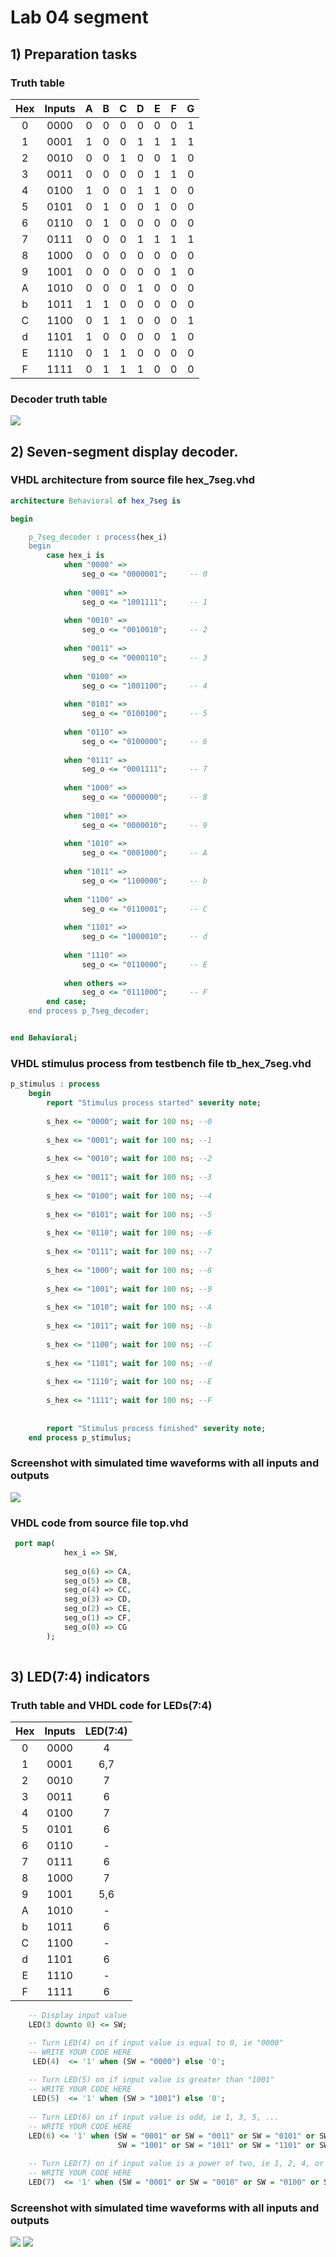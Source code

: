 # Lab 04 segment

## 1) Preparation tasks

### Truth table

| **Hex** | **Inputs** | **A** | **B** | **C** | **D** | **E** | **F** | **G** |
| :-: | :-: | :-: | :-: | :-: | :-: | :-: | :-: | :-: |
| 0 | 0000 | 0 | 0 | 0 | 0 | 0 | 0 | 1 |
| 1 | 0001 | 1 | 0 | 0 | 1 | 1 | 1 | 1 |
| 2 | 0010 | 0 | 0 | 1 | 0 | 0 | 1 | 0 |
| 3 | 0011 | 0 | 0 | 0 | 0 | 1 | 1 | 0 |
| 4 | 0100 | 1 | 0 | 0 | 1 | 1 | 0 | 0 |
| 5 | 0101 | 0 | 1 | 0 | 0 | 1 | 0 | 0 |
| 6 | 0110 | 0 | 1 | 0 | 0 | 0 | 0 | 0 |
| 7 | 0111 | 0 | 0 | 0 | 1 | 1 | 1 | 1 |
| 8 | 1000 | 0 | 0 | 0 | 0 | 0 | 0 | 0 |
| 9 | 1001 | 0 | 0 | 0 | 0 | 0 | 1 | 0 |
| A | 1010 | 0 | 0 | 0 | 1 | 0 | 0 | 0 |
| b | 1011 | 1 | 1 | 0 | 0 | 0 | 0 | 0 |
| C | 1100 | 0 | 1 | 1 | 0 | 0 | 0 | 1 |
| d | 1101 | 1 | 0 | 0 | 0 | 0 | 1 | 0 |
| E | 1110 | 0 | 1 | 1 | 0 | 0 | 0 | 0 |
| F | 1111 | 0 | 1 | 1 | 1 | 0 | 0 | 0 |


### Decoder truth table

![](Images/Schema.png)


## 2) Seven-segment display decoder.

### VHDL architecture from source file hex_7seg.vhd

```vhdl
architecture Behavioral of hex_7seg is

begin

    p_7seg_decoder : process(hex_i)
    begin
        case hex_i is
            when "0000" =>
                seg_o <= "0000001";     -- 0
            
            when "0001" =>
                seg_o <= "1001111";     -- 1
            
            when "0010" =>
                seg_o <= "0010010";     -- 2
            
            when "0011" =>
                seg_o <= "0000110";     -- 3
            
            when "0100" =>
                seg_o <= "1001100";     -- 4
            
            when "0101" =>
                seg_o <= "0100100";     -- 5
            
            when "0110" =>
                seg_o <= "0100000";     -- 6
            
            when "0111" =>
                seg_o <= "0001111";     -- 7
            
            when "1000" =>
                seg_o <= "0000000";     -- 8
            
            when "1001" =>
                seg_o <= "0000010";     -- 9
            
            when "1010" =>
                seg_o <= "0001000";     -- A
            
            when "1011" =>
                seg_o <= "1100000";     -- b
            
            when "1100" =>
                seg_o <= "0110001";     -- C
            
            when "1101" =>
                seg_o <= "1000010";     -- d    
            
            when "1110" =>
                seg_o <= "0110000";     -- E
            
            when others =>
                seg_o <= "0111000";     -- F
        end case;
    end process p_7seg_decoder;


end Behavioral;

```

### VHDL stimulus process from testbench file tb_hex_7seg.vhd

```vhdl
p_stimulus : process
    begin
        report "Stimulus process started" severity note;
        
        s_hex <= "0000"; wait for 100 ns; --0
        
        s_hex <= "0001"; wait for 100 ns; --1
        
        s_hex <= "0010"; wait for 100 ns; --2
        
        s_hex <= "0011"; wait for 100 ns; --3
        
        s_hex <= "0100"; wait for 100 ns; --4
        
        s_hex <= "0101"; wait for 100 ns; --5
        
        s_hex <= "0110"; wait for 100 ns; --6
        
        s_hex <= "0111"; wait for 100 ns; --7
        
        s_hex <= "1000"; wait for 100 ns; --8
        
        s_hex <= "1001"; wait for 100 ns; --9
        
        s_hex <= "1010"; wait for 100 ns; --A
        
        s_hex <= "1011"; wait for 100 ns; --b
        
        s_hex <= "1100"; wait for 100 ns; --C
        
        s_hex <= "1101"; wait for 100 ns; --d
        
        s_hex <= "1110"; wait for 100 ns; --E
        
        s_hex <= "1111"; wait for 100 ns; --F
        
           
        report "Stimulus process finished" severity note;
    end process p_stimulus;

```


### Screenshot with simulated time waveforms with all inputs and outputs

![](Images/04_simulation.jpg)


### VHDL code from source file top.vhd

```vhdl
 port map(
            hex_i => SW,
            
            seg_o(6) => CA,
            seg_o(5) => CB,
            seg_o(4) => CC,
            seg_o(3) => CD,
            seg_o(2) => CE,
            seg_o(1) => CF,
            seg_o(0) => CG
        );
        
```


## 3) LED(7:4) indicators

### Truth table and VHDL code for LEDs(7:4)

| **Hex** | **Inputs** | **LED(7:4)** |
| :-: | :-: | :-: |
| 0 | 0000 | 4 |
| 1 | 0001 | 6,7 |
| 2 | 0010 | 7 |
| 3 | 0011 | 6 |
| 4 | 0100 | 7 |
| 5 | 0101 | 6 |
| 6 | 0110 | - |
| 7 | 0111 | 6 |
| 8 | 1000 | 7 |
| 9 | 1001 | 5,6 |
| A | 1010 | - |
| b | 1011 | 6 |
| C | 1100 | - |
| d | 1101 | 6 | 
| E | 1110 | - | 
| F | 1111 | 6 |

```vhdl
    -- Display input value
    LED(3 downto 0) <= SW;

    -- Turn LED(4) on if input value is equal to 0, ie "0000"
    -- WRITE YOUR CODE HERE
     LED(4)  <= '1' when (SW = "0000") else '0';
  
    -- Turn LED(5) on if input value is greater than "1001"
    -- WRITE YOUR CODE HERE
     LED(5)  <= '1' when (SW > "1001") else '0';
    
    -- Turn LED(6) on if input value is odd, ie 1, 3, 5, ...
    -- WRITE YOUR CODE HERE
    LED(6) <= '1' when (SW = "0001" or SW = "0011" or SW = "0101" or SW = "0111" or 
                        SW = "1001" or SW = "1011" or SW = "1101" or SW = "1111") else '0';
    
    -- Turn LED(7) on if input value is a power of two, ie 1, 2, 4, or 8
    -- WRITE YOUR CODE HERE
    LED(7)  <= '1' when (SW = "0001" or SW = "0010" or SW = "0100" or SW = "1000") else '0';
```


### Screenshot with simulated time waveforms with all inputs and outputs

![](Images/s_SW.jpg)
![](Images/04_simulation_top.png)
